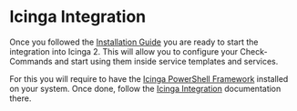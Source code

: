 # Icinga Integration

Once you followed the [Installation Guide](02-Installation.md) you are ready to start the integration into Icinga 2. This will allow you to configure your Check-Commands and start using them inside service templates and services.

For this you will require to have the [Icinga PowerShell Framework](https://github.com/Icinga/icinga-powershell-framework) installed on your system.
Once done, follow the [Icinga Integration](https://github.com/Icinga/icinga-powershell-framework/blob/master/doc/05-Icinga-Integration.md) documentation there.
